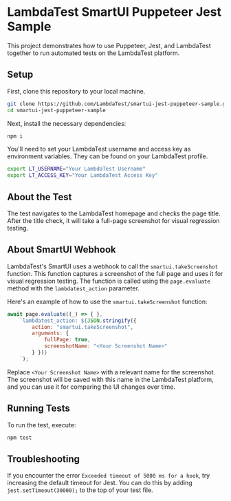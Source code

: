 # LambdaTest SmartUI Puppeteer Jest Sample

This project demonstrates how to use Puppeteer, Jest, and LambdaTest together to run automated tests on the LambdaTest platform.

## Setup

First, clone this repository to your local machine.

```bash
git clone https://github.com/LambdaTest/smartui-jest-puppeteer-sample.git
cd smartui-jest-puppeteer-sample
```

Next, install the necessary dependencies:

```bash
npm i
```

You'll need to set your LambdaTest username and access key as environment variables. They can be found on your LambdaTest profile.

```bash
export LT_USERNAME="Your LambdaTest Username"
export LT_ACCESS_KEY="Your LambdaTest Access Key"
```

## About the Test

The test navigates to the LambdaTest homepage and checks the page title. After the title check, it will take a full-page screenshot for visual regression testing.

## About SmartUI Webhook

LambdaTest's SmartUI uses a webhook to call the `smartui.takeScreenshot` function. This function captures a screenshot of the full page and uses it for visual regression testing. The function is called using the `page.evaluate` method with the `lambdatest_action` parameter.

Here's an example of how to use the `smartui.takeScreenshot` function:

```javascript
await page.evaluate((_) => { },
    `lambdatest_action: ${JSON.stringify({ 
        action: "smartui.takeScreenshot", 
        arguments: { 
            fullPage: true, 
            screenshotName: "<Your Screenshot Name>" 
        } })}
    `);
```

Replace `<Your Screenshot Name>` with a relevant name for the screenshot. The screenshot will be saved with this name in the LambdaTest platform, and you can use it for comparing the UI changes over time.

## Running Tests

To run the test, execute:

```bash
npm test
```

## Troubleshooting

If you encounter the error `Exceeded timeout of 5000 ms for a hook`, try increasing the default timeout for Jest. You can do this by adding `jest.setTimeout(30000);` to the top of your test file.
